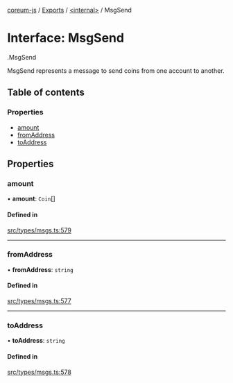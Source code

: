 [coreum-js](../README.md) / [Exports](../modules.md) / [<internal\>](../modules/internal_.md) / MsgSend

# Interface: MsgSend

[<internal>](../modules/internal_.md).MsgSend

MsgSend represents a message to send coins from one account to another.

## Table of contents

### Properties

- [amount](internal_.MsgSend-2.md#amount)
- [fromAddress](internal_.MsgSend-2.md#fromaddress)
- [toAddress](internal_.MsgSend-2.md#toaddress)

## Properties

### amount

• **amount**: `Coin`[]

#### Defined in

[src/types/msgs.ts:579](https://github.com/PulsaraIO/coreum-js/blob/63824e3/src/types/msgs.ts#L579)

___

### fromAddress

• **fromAddress**: `string`

#### Defined in

[src/types/msgs.ts:577](https://github.com/PulsaraIO/coreum-js/blob/63824e3/src/types/msgs.ts#L577)

___

### toAddress

• **toAddress**: `string`

#### Defined in

[src/types/msgs.ts:578](https://github.com/PulsaraIO/coreum-js/blob/63824e3/src/types/msgs.ts#L578)
